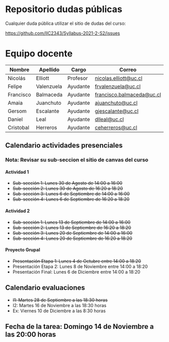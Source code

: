 # Repositorio dudas públicas

Cualquier duda pública utilizar el sitio de dudas del curso:

https://github.com/IIC2343/Syllabus-2021-2-S2/issues

# Equipo docente

| Nombre    | Apellido   | Cargo    | Correo                    |
|-----------|------------|----------|---------------------------|
| Nicolás   | Elliott    | Profesor | nicolas.elliott@uc.cl     |
| Felipe    | Valenzuela | Ayudante | frvalenzuela@uc.cl        |
| Francisco | Balmaceda  | Ayudante | francisco.balmaceda@uc.cl |
| Amaia     | Juanchuto  | Ayudante | ajuanchuto@uc.cl          |
| Gersom    | Escalante  | Ayudante | gjescalante@uc.cl         |
| Daniel    | Leal       | Ayudante | dlleal@uc.cl              |
| Cristobal | Herreros   | Ayudante | ceherreros@uc.cl          |

## Calendario actividades presenciales

### Nota: Revisar su sub-seccion el sitio de canvas del curso

#### Actividad 1

- <s>Sub-sección 1: Lunes 30 de Agosto de 14:00 a 16:00</s>
- <s>Sub-sección 2: Lunes 30 de Agosto de 16:20 a 18:20</s>
- <s>Sub-sección 3: Lunes 6 de Septiembre de 14:00 a 16:00</s>
- <s>Sub-sección 4: Lunes 6 de Septiembre de 16:20 a 18:20</s>


#### Actividad 2

- <s>Sub-sección 1: Lunes 13 de Septiembre de 14:00 a 16:00</s>
- <s>Sub-sección 2: Lunes 13 de Septiembre de 16:20 a 18:20</s>
- <s>Sub-sección 3: Lunes 20 de Septiembre de 14:00 a 16:00</s> 
- <s>Sub-sección 4: Lunes 20 de Septiembre de 16:20 a 18:20</s>

#### Proyecto Grupal

- <s>Presentación Etapa 1: Lunes 4 de Octubre entre 14:00 a 18:20</s>
- Presentación Etapa 2: Lunes 8 de Noviembre entre 14:00 a 18:20
- Presentación Final: Lunes 6 de Diciembre entre 14:00 a 18:20

## Calendario evaluaciones

- <s>I1: Martes 28 de Septiembre a las 18:30 horas</s>
- I2: Martes 16 de Noviembre a las 18:30 horas
- Ex: Viernes 10 de Diciembre a las 8:30 horas

## Fecha de la tarea: Domingo 14 de Noviembre a las 20:00 horas

